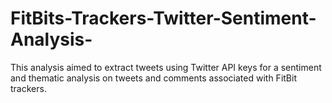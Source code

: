 # FitBits-Trackers-Twitter-Sentiment-Analysis-
This analysis aimed to extract tweets using Twitter API keys for a sentiment and thematic analysis on tweets and comments associated with FitBit trackers. 
